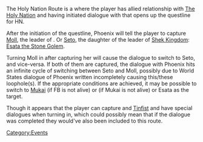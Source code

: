 The Holy Nation Route is a [](World_State_Routes.md) where the player has allied
relationship with [The Holy Nation](03%20-%20Projects%20&%20Wikis/Kenshi/Kenshi%20Wiki/Kenshi%20Wiki%20Template/The_Holy_Nation.md "wikilink") and
having initiated dialogue with [](Holy_Lord_Phoenix.md) that opens up the questline for
HN.

After the initiation of the questline, Phoenix will tell the player to
capture [Moll](Moll.md "wikilink"), the leader of [](03%20-%20Projects%20&%20Wikis/Kenshi/Kenshi%20Wiki/Kenshi%20Wiki%20Template/Flotsam_Ninjas.md). Or [Seto](Seto.md "wikilink"), the
daughter of the leader of [Shek Kingdom](03%20-%20Projects%20&%20Wikis/Kenshi/Kenshi%20Wiki/Kenshi%20Wiki%20Template/Shek_Kingdom.md "wikilink"):
[Esata the Stone Golem](Esata_the_Stone_Golem.md "wikilink").

Turning Moll in after capturing her will cause the dialogue to switch to
Seto, and vice-versa. If both of them are captured, the dialogue with
Phoenix hits an infinite cycle of switching between Seto and Moll,
possibly due to World States dialogue of Phoenix written incompletely
causing this/these loophole(s). If the appropriate conditions are
achieved, it may be possible to switch to
[Mukai](Mukai_the_Mountain.md "wikilink") (if FB is not alive) or [](Flying_Bull.md) (if Mukai is not alive) or Esata as the
target.

Though it appears that the player can capture [](Emperor_Tengu.md) and [Tinfist](Tinfist.md "wikilink") and
have special dialogues when turning in, which could possibly mean that
if the dialogue was completed they would've also been included to this
route.

[Category:Events](Category:Events "wikilink")